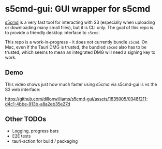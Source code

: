 # s5cmd-gui: GUI wrapper for s5cmd

[s5cmd](https://github.com/peak/s5cmd) is a very fast tool for interacting with S3 (especially when uploading or downloading many small files), but it is CLI only. The goal of this repo is to provide a friendly desktop interface to `s5cmd`. 

This repo is a work-in-progress - it does *not* currently bundle `s5cmd`. On Mac, even if the Tauri DMG is trusted, the bundled `s5cmd` also has to be trusted, which seems to mean an integrated DMG will need a signing key to work.

## Demo

This video shows just how much faster using s5cmd via s5cmd-gui is vs the S3 web interface:

https://github.com/dillonwilliams/s5cmd-gui/assets/1835005/0348f211-d4c1-4bbe-913b-a8a2eb35e27d


## Other TODOs
- Logging, progress bars
- E2E tests
- tauri-action for build / packaging
